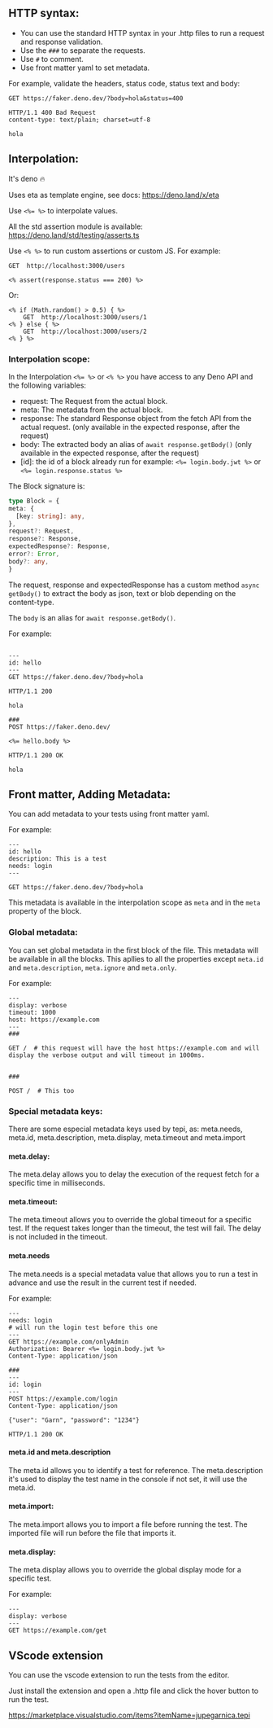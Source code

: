 
## HTTP syntax:

* You can use the standard HTTP syntax in your .http files to run a request and response validation.
* Use the `###` to separate the requests.
* Use `#` to comment.
* Use front matter yaml to set metadata.

For example, validate the headers, status code, status text and body:

```http
GET https://faker.deno.dev/?body=hola&status=400

HTTP/1.1 400 Bad Request
content-type: text/plain; charset=utf-8

hola

```

## Interpolation:

It's deno 🔥

Uses eta as template engine, see docs:
https://deno.land/x/eta

Use `<%= %>` to interpolate values.

All the std assertion module is available:
https://deno.land/std/testing/asserts.ts


Use `<% %>` to run custom assertions or custom JS.
For example:

```
GET  http://localhost:3000/users

<% assert(response.status === 200) %>

```
Or:
```
<% if (Math.random() > 0.5) { %>
    GET  http://localhost:3000/users/1
<% } else { %>
    GET  http://localhost:3000/users/2
<% } %>

```

### Interpolation scope:

In the Interpolation `<%= %>` or `<% %>` you have access to any Deno API and the following variables:
* request: The Request from the actual block.
* meta: The metadata from the actual block.
* response: The standard Response object from the fetch API from the actual request. (only available in the expected response, after the request)
* body: The extracted body an alias of `await response.getBody()` (only available in the expected response, after the request)
* [id]: the id of a block already run for example: `<%= login.body.jwt %>` or `<%= login.response.status %>`

The Block signature is:

```ts
type Block = {
meta: {
  [key: string]: any,
},
request?: Request,
response?: Response,
expectedResponse?: Response,
error?: Error,
body?: any,
}
```

The request, response and expectedResponse has a custom method `async getBody()` to extract the body as json, text or blob depending on the content-type.

The `body` is an alias for `await response.getBody()`.

For example:

```

---
id: hello
---
GET https://faker.deno.dev/?body=hola

HTTP/1.1 200

hola

###
POST https://faker.deno.dev/

<%= hello.body %>

HTTP/1.1 200 OK

hola

```

## Front matter, Adding Metadata:

You can add metadata to your tests using front matter yaml.

For example:

```
---
id: hello
description: This is a test
needs: login
---

GET https://faker.deno.dev/?body=hola
```

This metadata is available in the interpolation scope as `meta` and in the `meta` property of the block.

### Global metadata:

You can set global metadata in the first block of the file. This metadata will be available in all the blocks. This apllies to all the properties except `meta.id` and `meta.description`, `meta.ignore` and `meta.only`.

For example:

```http
---
display: verbose
timeout: 1000
host: https://example.com
---
###

GET /  # this request will have the host https://example.com and will display the verbose output and will timeout in 1000ms.


###

POST /  # This too
```





### Special metadata keys:

There are some especial metadata keys used by tepi, as:  meta.needs, meta.id, meta.description, meta.display, meta.timeout and meta.import

#### meta.delay:
The meta.delay allows you to delay the execution of the request fetch for a specific time in milliseconds.

#### meta.timeout:
The meta.timeout allows you to override the global timeout for a specific test.
If the request takes longer than the timeout, the test will fail.
The delay is not included in the timeout.


#### meta.needs

The meta.needs is a special metadata value that allows you to run a test in advance and use the result in the current test if needed.

For example:

```
---
needs: login
# will run the login test before this one
---
GET https://example.com/onlyAdmin
Authorization: Bearer <%= login.body.jwt %>
Content-Type: application/json

###
---
id: login
---
POST https://example.com/login
Content-Type: application/json

{"user": "Garn", "password": "1234"}

HTTP/1.1 200 OK

```

#### meta.id and meta.description

The meta.id allows you to identify a test for reference.
The meta.description it's used to display the test name in the console if not set, it will use the meta.id.

#### meta.import:

The meta.import allows you to import a file before running the test.
The imported file will run before the file that imports it.


#### meta.display:

The meta.display allows you to override the global display mode for a specific test.

For example:

```
---
display: verbose
---
GET https://example.com/get

```




## VScode extension

You can use the vscode extension to run the tests from the editor.

Just install the extension and open a .http file and click the hover button to run the test.

https://marketplace.visualstudio.com/items?itemName=jupegarnica.tepi